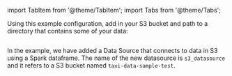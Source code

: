 import TabItem from '@theme/TabItem';
import Tabs from '@theme/Tabs';

Using this example configuration, add in your S3 bucket and path to a directory that contains some of your data:

```python name="tests/integration/docusaurus/deployment_patterns/aws_cloud_storage_spark.py add_s3_datasource"
```

In the example, we have added a Data Source that connects to data in S3 using a Spark dataframe. The name of
the new datasource is ``s3_datasource`` and it refers to a S3 bucket named ``taxi-data-sample-test``.

